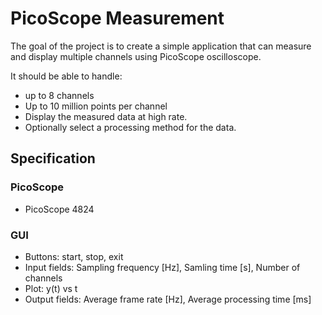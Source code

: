 # PicoScope Measurement

The goal of the project is to create a simple application that can measure and display
multiple channels using PicoScope oscilloscope.

It should be able to handle:
- up to 8 channels
- Up to 10 million points per channel
- Display the measured data at high rate.
- Optionally select a processing method for the data.

## Specification

### PicoScope

- PicoScope 4824

### GUI

- Buttons: start, stop, exit
- Input fields: Sampling frequency [Hz], Samling time [s], Number of channels
- Plot: y(t) vs t
- Output fields: Average frame rate [Hz], Average processing time [ms]
